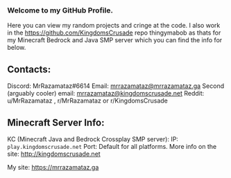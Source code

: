 ### Welcome to my GitHub Profile.
Here you can view my random projects and cringe at the code. I also work in the https://github.com/KingdomsCrusade repo thingymabob as thats for my Minecraft Bedrock and Java SMP server which you can find the info for below.

## Contacts:
Discord: MrRazamataz#6614
Email: mrrazamataz@mrrazamataz.ga
Second (arguably cooler) email: mrrazamataz@kingdomscrusade.net
Reddit: u/MrRazamataz , r/MrRazamataz or r/KingdomsCrusade





## Minecraft Server Info:
KC (Minecraft Java and Bedrock Crossplay SMP server):
IP: `play.kingdomscrusade.net`
Port: Default for all platforms. 
More info on the site: http://kingdomscrusade.net

My site: https://mrrazamataz.ga

